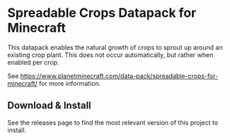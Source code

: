 # Spreadable Crops Datapack for Minecraft

This datapack enables the natural growth of crops to sprout up around an existing crop plant. This does not occur automatically, but rather when enabled per crop.

See https://www.planetminecraft.com/data-pack/spreadable-crops-for-minecraft/ for more information.

## Download & Install

See the releases page to find the most relevant version of this project to install.